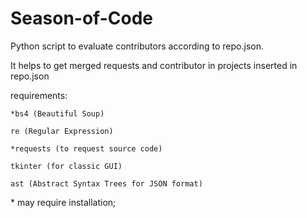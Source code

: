 # Season-of-Code
Python script to evaluate contributors
according to repo.json.

It helps to get merged requests and contributor in projects inserted in repo.json

requirements:
    
    *bs4 (Beautiful Soup)
    
    re (Regular Expression)
    
    *requests (to request source code)
    
    tkinter (for classic GUI)
    
    ast (Abstract Syntax Trees for JSON format)
    
\* may require installation;

